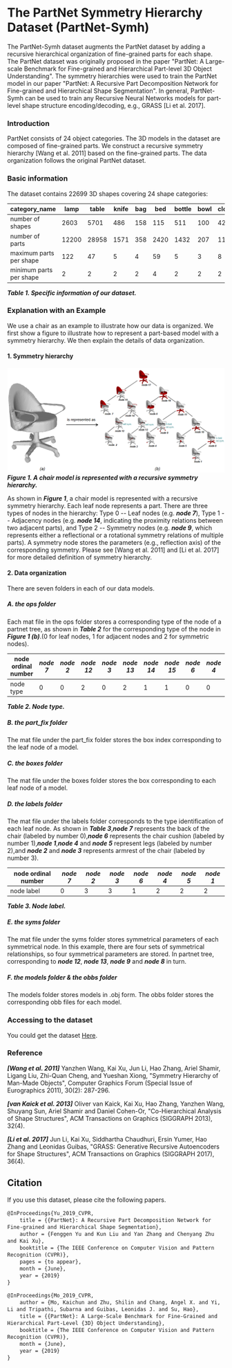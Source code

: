 # The PartNet Symmetry Hierarchy Dataset (PartNet-Symh)

The PartNet-Symh dataset augments the PartNet dataset by adding a recursive hierarchical organization of fine-grained parts for each shape. The PartNet dataset was originally proposed in the paper "PartNet: A Large-scale Benchmark for Fine-grained and Hierarchical Part-level 3D Object Understanding". The symmetry hierarchies were used to train the PartNet model in our paper "PartNet: A Recursive Part Decomposition Network for Fine-grained and Hierarchical Shape Segmentation". In general, PartNet-Symh can be used to train any Recursive Neural Networks models for part-level shape structure encoding/decoding, e.g., GRASS [Li et al. 2017].

### Introduction

PartNet consists of 24 object categories. The 3D models in the dataset are composed of fine-grained parts. We construct a recursive symmetry hierarchy [Wang et al. 2011] based on the fine-grained parts. The data organization follows the original PartNet dataset.

### Basic information

The dataset contains 22699 3D shapes covering 24 shape categories:

|  category_name  |  lamp   | table | knife   |  bag   | bed  | bottle   | bowl   | clock   | display   | dishwasher   | door   | earphone   | faucet   | hat   | storage   | keyboard   | laptop   | microwave   | mug   | refrigerator   | scissors   | trashcan   | vase   | chair   |
| ---- | ---- | ---- | ---- | ---- | ---- | ---- | ---- | ---- | ---- | ---- | ---- | ---- | ---- | ---- | ---- | ---- | ---- | ---- | ---- | ---- | ---- | ---- | ---- | ---- |
| number of shapes | 2603 | 5701 | 486 | 158 | 115 | 511 | 100 | 426 | 329 | 198 | 198 | 269 | 826 | 251 | 2546 | 109 | 92 | 81 | 232 | 209 | 112 | 296 | 411 | 6440 |
| number of parts | 12200 | 28958 | 1571 | 358 | 2420 | 1432 | 207 | 1151 | 1174 | 838 | 585 | 1193 | 4025 | 588 | 34564 | 5587 | 270 | 346 | 291 | 947 | 394 | 2565 | 1013 | 40879 |
| maximum parts per shape | 122 | 47 | 5 | 4 | 59 | 5 | 3 | 8 | 5 | 8 | 9 | 8 | 18 | 3 | 100 | 63 | 3 | 8 | 4 | 11 | 5 | 43 | 8 | 30 |
| minimum parts per shape | 2 | 2 | 2 | 2 | 4 | 2 | 2 | 2 | 2 | 2 | 2 | 2 | 2 | 2 | 2 | 13 | 2 | 3 | 2 | 2 | 2 | 2 | 2 | 2 |

***Table 1. Specific information of our dataset.***


### Explanation with an Example

We use a chair as an example to illustrate how our data is organized. We first show a figure to illustrate how to represent a part-based model with a symmetry hierarchy. We then explain the details of data organization.

#### 1. Symmetry hierarchy
![image](https://github.com/PeppaZhu/PartNet_Dataset/blob/master/pictures/picture15.png) 
***Figure 1. A chair model is represented with a recursive symmetry hierarchy.***

As shown in ***Figure 1***, a chair model is represented with a recursive symmetry hierarchy. Each leaf node represents a part. There are three types of nodes in the hierarchy: Type 0 -- Leaf nodes (e.g. ***node 7***), Type 1 -- Adjacency nodes (e.g. ***node 14***, indicating the proximity relations between two adjacent parts), and Type 2 -- Symmetry nodes (e.g. ***node 9***, which represents either a reflectional or a rotational symmetry relations of multiple parts). A symmetry node stores the parameters (e.g., reflection axis) of the corresponding symmetry. Please see [Wang et al. 2011] and [Li et al. 2017] for more detailed definition of symmetry hierarchy. 

#### 2. Data organization

There are seven folders in each of our data models. 

##### A. the ops folder
Each mat file in the ops folder stores a corresponding type of the node of a partnet tree, as shown in ***Table 2*** for the corresponding type of the node in ***Figure 1 (b)***.(0 for leaf nodes, 1 for adjacent nodes and 2 for symmetric nodes).

|  node ordinal number  | *node 7*  | *node 2* | *node 12*    |  *node 3*   | *node 13*  | *node 14*  | *node 15* | *node 6* | *node 4* | *node 9* | *node 5* | *node 1* | *node 8* | *node 10* | *node 11* | *node 16* | *node 17* |
| ---- | ---- | ---- | ---- | ---- | ---- | ---- |---- | ---- | ---- | ---- | ---- | ---- | ---- | ---- | ---- | ---- | ---- |
| node type | 0 | 0 | 2 | 0 | 2 | 1 | 1 | 0 | 0 | 2 | 0 | 0 | 2 | 1 | 1 | 1 | 1 |

***Table 2. Node type.***


##### B. the part_fix folder
The mat file under the part_fix folder stores the box index corresponding to the leaf node of a model. 

##### C. the boxes folder
The mat file under the boxes folder stores the box corresponding to each leaf node of a model.

##### D. the labels folder
The mat file under the labels folder corresponds to the type identification of each leaf node. As shown in ***Table 3***,***node 7*** represents the back of the chair (labeled by number 0),***node 6*** represents the chair cushion (labeled by number 1),***node 1***,***node 4*** and ***node 5*** represent legs (labeled by number 2),and ***node 2*** and ***node 3*** represents  armrest of the chair (labeled by number 3).  

|  node ordinal number  |  *node 7*   | *node 2* | *node 3*    | *node 6*    |  *node 4*    | *node 5*   | *node 1*    |
| ---- | ---- | ---- | ---- | ---- | ---- | ---- | ---- |
| node label | 0 | 3 | 3 | 1 | 2 | 2 | 2 |

***Table 3. Node label.***


##### E. the syms folder
The mat file under the syms folder stores symmetrical parameters of each symmetrical node. In this example, there are four sets of symmetrical relationships, so four symmetrical parameters are stored. In partnet tree, corresponding to ***node 12***, ***node 13***, ***node 9*** and ***node 8*** in turn.

##### F. the models folder & the obbs folder
The models folder stores models in .obj form. The obbs folder stores the corresponding obb files for each model.

### Accessing to the dataset
You could get the dataset [Here](https://www.dropbox.com/sh/o04yue60joxwkml/AACS0HmBybSgEruM3C5bmAvJa?dl=0).

### Reference
***[Wang et al. 2011]*** Yanzhen Wang, Kai Xu, Jun Li, Hao Zhang, Ariel Shamir, Ligang Liu, Zhi-Quan Cheng, and Yueshan Xiong, "Symmetry Hierarchy of Man-Made Objects", Computer Graphics Forum (Special Issue of Eurographics 2011), 30(2): 287-296.

***[van Kaick et al. 2013]*** Oliver van Kaick, Kai Xu, Hao Zhang, Yanzhen Wang, Shuyang Sun, Ariel Shamir and Daniel Cohen-Or, "Co-Hierarchical Analysis of Shape Structures", ACM Transactions on Graphics (SIGGRAPH 2013), 32(4).

***[Li et al. 2017]*** Jun Li, Kai Xu, Siddhartha Chaudhuri, Ersin Yumer, Hao Zhang and Leonidas Guibas, "GRASS: Generative Recursive Autoencoders for Shape Structures", ACM Transactions on Graphics (SIGGRAPH 2017), 36(4).

## Citation
If you use this dataset, please cite the following papers.
```
@InProceedings{Yu_2019_CVPR,
    title = {{PartNet}: A Recursive Part Decomposition Network for Fine-grained and Hierarchical Shape Segmentation},
    author = {Fenggen Yu and Kun Liu and Yan Zhang and Chenyang Zhu and Kai Xu},
    booktitle = {The IEEE Conference on Computer Vision and Pattern Recognition (CVPR)},
    pages = {to appear},
    month = {June},
    year = {2019}
}
```

```
@InProceedings{Mo_2019_CVPR,
    author = {Mo, Kaichun and Zhu, Shilin and Chang, Angel X. and Yi, Li and Tripathi, Subarna and Guibas, Leonidas J. and Su, Hao},
    title = {{PartNet}: A Large-Scale Benchmark for Fine-Grained and Hierarchical Part-Level {3D} Object Understanding},
    booktitle = {The IEEE Conference on Computer Vision and Pattern Recognition (CVPR)},
    month = {June},
    year = {2019}
}
```
